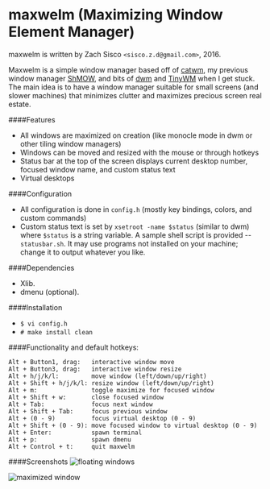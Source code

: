 # maxwelm (Maximizing Window Element Manager)

maxwelm is written by Zach Sisco `<sisco.z.d@gmail.com>`, 2016.

Maxwelm is a simple window manager based off of [catwm](https://github.com/pyknite/catwm), my previous window manager [ShMOW](https://github.com/zsisco/ShMOW), and bits of [dwm](http://dwm.suckless.org) and [TinyWM](https://github.com/mackstann/tinywm) when I get stuck. 
The main idea is to have a window manager suitable for small screens (and slower machines) that minimizes clutter and maximizes precious screen real estate.

####Features
- All windows are maximized on creation (like monocle mode in dwm or other tiling window managers)
- Windows can be moved and resized with the mouse or through hotkeys
- Status bar at the top of the screen displays current desktop number, focused window name, and custom status text
- Virtual desktops

####Configuration
- All configuration is done in `config.h` (mostly key bindings, colors, and custom commands)
- Custom status text is set by `xsetroot -name $status` (similar to dwm) where `$status` is a string variable. A sample shell script is provided -- `statusbar.sh`. It may use programs not installed on your machine; change it to output whatever you like. 

####Dependencies
- Xlib.
- dmenu (optional).

####Installation
- `$ vi config.h`
- `# make install clean`

####Functionality and default hotkeys:
```
Alt + Button1, drag:   interactive window move
Alt + Button3, drag:   interactive window resize
Alt + h/j/k/l:         move window (left/down/up/right)
Alt + Shift + h/j/k/l: resize window (left/down/up/right)
Alt + m:               toggle maximize for focused window
Alt + Shift + w:       close focused window
Alt + Tab:             focus next window
Alt + Shift + Tab:     focus previous window
Alt + (0 - 9)          focus virtual desktop (0 - 9)
Alt + Shift + (0 - 9): move focused window to virtual desktop (0 - 9)
Alt + Enter:           spawn terminal
Alt + p:               spawn dmenu
Alt + Control + t:     quit maxwelm
```

####Screenshots
![floating windows](http://i.imgur.com/qpB3On5.png "floating windows")

![maximized window](http://i.imgur.com/o1xECpD.png "maximized window")
